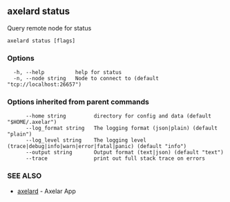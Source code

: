 ## axelard status

Query remote node for status

```
axelard status [flags]
```

### Options

```
  -h, --help          help for status
  -n, --node string   Node to connect to (default "tcp://localhost:26657")
```

### Options inherited from parent commands

```
      --home string         directory for config and data (default "$HOME/.axelar")
      --log_format string   The logging format (json|plain) (default "plain")
      --log_level string    The logging level (trace|debug|info|warn|error|fatal|panic) (default "info")
      --output string       Output format (text|json) (default "text")
      --trace               print out full stack trace on errors
```

### SEE ALSO

* [axelard](axelard.md)	 - Axelar App

